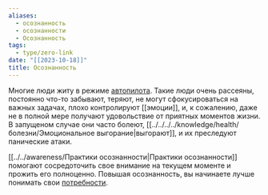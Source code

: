 ```yaml
---
aliases:
  - осознанность
  - осознанности
  - Осознанность
tags:
  - type/zero-link
date: "[[2023-10-18]]"
title: Осознанность
---
```

Многие люди житу в режиме [автопилота](../../awareness/Режим%20автопилота%20мозга.md). Такие люди очень рассеяны, постоянно что-то забывают, теряют, не могут сфокусироваться на важных задачах, плохо контролируют [[эмоции]], и, к сожалению, даже не в полной мере получают удовольствие от приятных моментов жизни. В запущеном случае они часто болеют, [[../../../../knowledge/health/болезни/Эмоциональное выгорание|выгорают]], и их преследуют панические атаки.

[[../../awareness/Практики осознанности|Практики осознанности]] помогают сосредоточить свое внимание на текущем моменте и прожить его полноценно. Повышая осознанность, вы начинаете лучше понимать свои [потребности](Потребность.md).